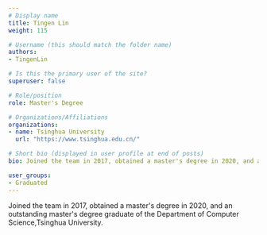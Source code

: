 ```yaml
---
# Display name
title: Tingen Lin
weight: 115

# Username (this should match the folder name)
authors:
- TingenLin

# Is this the primary user of the site?
superuser: false

# Role/position
role: Master's Degree

# Organizations/Affiliations
organizations:
- name: Tsinghua University
  url: "https://www.tsinghua.edu.cn/"

# Short bio (displayed in user profile at end of posts)
bio: Joined the team in 2017, obtained a master's degree in 2020, and an outstanding master's degree graduate of the Department of Computer Science,Tsinghua University.

user_groups:
- Graduated
---
```


Joined the team in 2017, obtained a master's degree in 2020, and an outstanding master's degree graduate of the Department of Computer Science,Tsinghua University.